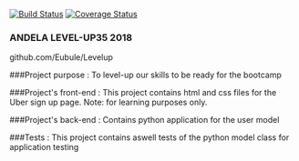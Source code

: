[![Build Status](https://travis-ci.com/Eubule/Levelup.svg?branch=ft-test-and-python)](https://travis-ci.com/Eubule/Levelup)
[![Coverage Status](https://coveralls.io/repos/github/Eubule/Levelup/badge.svg?branch=ft-test-and-python)](https://coveralls.io/github/Eubule/Levelup?branch=ft-test-and-python)

### ANDELA LEVEL-UP35 2018
github.com/Eubule/Levelup


###Project purpose :
To level-up our skills to be ready for the bootcamp

###Project's front-end : 
This project contains html and css files for the Uber sign up page. Note: for learning purposes only.

###Project's back-end : 
Contains python application for the user model

###Tests : 
This project contains aswell tests of the python model class for application testing